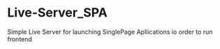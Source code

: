 # Live-Server_SPA
Simple Live Server for launching SinglePage Apllications io order to run frontend
